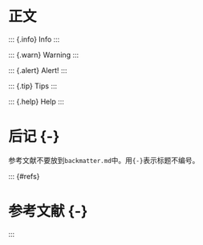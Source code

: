 # 正文

::: {.info}
Info
:::

::: {.warn}
Warning
:::

::: {.alert}
Alert!
:::

::: {.tip}
Tips
:::

::: {.help}
Help
:::

# 后记 {-}

参考文献不要放到`backmatter.md`中。用`{-}`表示标题不编号。


::: {#refs}
# 参考文献 {-}
:::